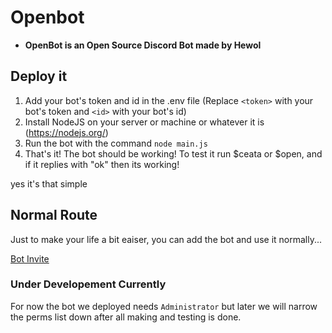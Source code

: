 # Openbot
- **OpenBot is an Open Source Discord Bot made by Hewol**

## Deploy it
1. Add your bot's token and id in the .env file (Replace `<token>` with your bot's token and `<id>` with your bot's id)
2. Install NodeJS on your server or machine or whatever it is (https://nodejs.org/)
3. Run the bot with the command `node main.js`
4. That's it! The bot should be working! To test it run $ceata or $open, and if it replies with "ok" then its working!

yes it's that simple

## Normal Route
Just to make your life a bit eaiser, you can add the bot and use it normally...

[Bot Invite](https://discord.com/api/oauth2/authorize?client_id=1141365284968607758&permissions=8&scope=bot)

### Under Developement Currently
For now the bot we deployed needs `Administrator` but later we will narrow the perms list down after all making and testing is done.

